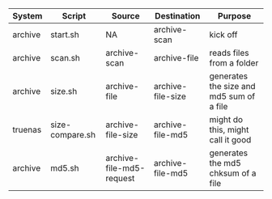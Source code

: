 | System | Script | Source | Destination | Purpose |
| --- | --- | ---| --- | --- |
| archive | start.sh |  NA | archive-scan | kick off |
| archive | scan.sh | archive-scan | archive-file | reads files from a folder
| archive | size.sh | archive-file | archive-file-size | generates the size and md5 sum of a file
| truenas | size-compare.sh | archive-file-size | archive-file-md5 | might do this, might call it good
| archive | md5.sh | archive-file-md5-request | archive-file-md5 | generates the md5 chksum of a file
